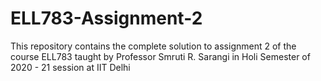 # ELL783-Assignment-2
This repository contains the complete solution to assignment 2 of the course ELL783 taught by Professor Smruti R. Sarangi in Holi Semester of 2020 - 21 session at IIT Delhi

